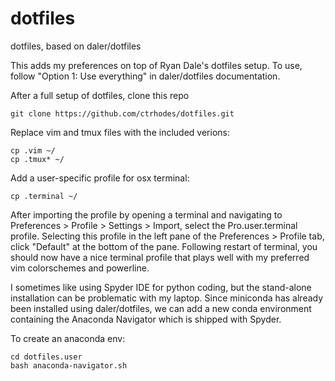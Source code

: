# dotfiles
dotfiles, based on daler/dotfiles 

This adds my preferences on top of Ryan Dale's dotfiles setup. To use, follow "Option 1: Use everything" in daler/dotfiles documentation.

After a full setup of dotfiles, clone this repo
```
git clone https://github.com/ctrhodes/dotfiles.git
```

Replace vim and tmux files with the included verions:
```
cp .vim ~/
cp .tmux* ~/
```

Add a user-specific profile for osx terminal:
```
cp .terminal ~/
```

After importing the profile by opening a terminal and navigating to Preferences > Profile > Settings > Import, select the Pro.user.terminal profile. Selecting this profile in the left pane of the Preferences > Profile tab, click "Default" at the bottom of the pane. Following restart of terminal, you should now have a nice terminal profile that plays well with my preferred vim colorschemes and powerline.

I sometimes like using Spyder IDE for python coding, but the stand-alone installation can be problematic with my laptop. Since miniconda has already been installed using daler/dotfiles, we can add a new conda environment containing the Anaconda Navigator which is shipped with Spyder.

To create an anaconda env:
```
cd dotfiles.user
bash anaconda-navigator.sh
```
